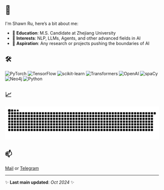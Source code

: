# 👋

I'm Shawn Ru, here’s a bit about me:

- 🏫 **Education**: M.S. Candidate at Zhejiang University
- 🎯 **Interests**: NLP, LLMs, Agents, and other advanced fields in AI
- 🔭 **Aspiration**: Any research or projects pushing the boundaries of AI

## 🛠️

![PyTorch](https://img.shields.io/badge/-PyTorch-EE4C2C?style=flat-square&logo=pytorch&logoColor=white)
![TensorFlow](https://img.shields.io/badge/-TensorFlow-FF6F00?style=flat-square&logo=tensorflow&logoColor=white)
![scikit-learn](https://img.shields.io/badge/-scikit--learn-F7931E?style=flat-square&logo=scikit-learn&logoColor=white)
![Transformers](https://img.shields.io/badge/-Transformers-FCC624?style=flat-square&logo=huggingface&logoColor=black)
![OpenAI](https://img.shields.io/badge/-OpenAI-00A67E?style=flat-square&logo=openai&logoColor=white)
![spaCy](https://img.shields.io/badge/-spaCy-09A3D5?style=flat-square&logo=spacy&logoColor=white)
![Neo4j](https://img.shields.io/badge/-Neo4j-008CC1?style=flat-square&logo=neo4j&logoColor=white)
![Python](https://img.shields.io/badge/-Python-3776AB?style=flat-square&logo=python&logoColor=white)

## 📈

<picture>
  <source media="(prefers-color-scheme: dark)" srcset="https://raw.githubusercontent.com/R10836/R10836/output/github-contribution-grid-snake-dark.svg">
  <source media="(prefers-color-scheme: light)" srcset="https://raw.githubusercontent.com/R10836/R10836/output/github-contribution-grid-snake.svg">
  <img alt="github contribution grid snake animation" src="https://raw.githubusercontent.com/R10836/R10836/output/github-contribution-grid-snake.svg">
</picture>

## 📫

[Mail](mailto:rushawn818@gmail.com) or [Telegram](https://t.me/SubXray "_blank")

---

✨ **Last main updated**: _Oct 2024_ ✨
